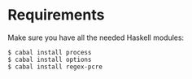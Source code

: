 # Requirements

Make sure you have all the needed Haskell modules:
```
$ cabal install process
$ cabal install options
$ cabal install regex-pcre
```